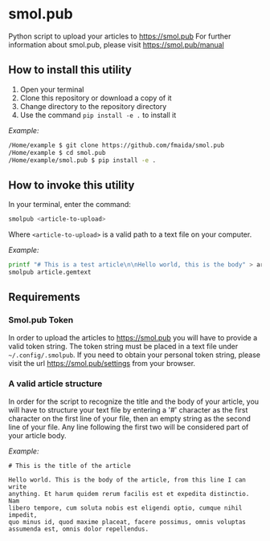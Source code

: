 # smol.pub

Python script to upload your articles to <https://smol.pub>
For further information about smol.pub, please visit <https://smol.pub/manual>

## How to install this utility

1. Open your terminal 
2. Clone this repository or download a copy of it
3. Change directory to the repository directory
4. Use the command `pip install -e .` to install it

*Example:*
```sh
/Home/example $ git clone https://github.com/fmaida/smol.pub
/Home/example $ cd smol.pub
/Home/example/smol.pub $ pip install -e .
```

## How to invoke this utility

In your terminal, enter the command:

```sh
smolpub <article-to-upload>
```

Where `<article-to-upload>` is a valid path to a text file on your computer.

*Example:*
```sh
printf "# This is a test article\n\nHello world, this is the body" > article.gemtext
smolpub article.gemtext
```

## Requirements

### Smol.pub Token 

In order to upload the articles to https://smol.pub you will have to provide a valid token string. 
The token string must be placed in a text file under `~/.config/.smolpub`. If you need to obtain 
your personal token string, please visit the url <https://smol.pub/settings> from your browser.

### A valid article structure

In order for the script to recognize the title and the body of your article, you will have to structure your 
text file by entering a '#' character as the first character on the first line of your file, then an empty 
string as the second line of your file. Any line following the first two will be considered part of your 
article body.

*Example:*
```
# This is the title of the article

Hello world. This is the body of the article, from this line I can write
anything. Et harum quidem rerum facilis est et expedita distinctio. Nam
libero tempore, cum soluta nobis est eligendi optio, cumque nihil impedit,
quo minus id, quod maxime placeat, facere possimus, omnis voluptas
assumenda est, omnis dolor repellendus.
```
